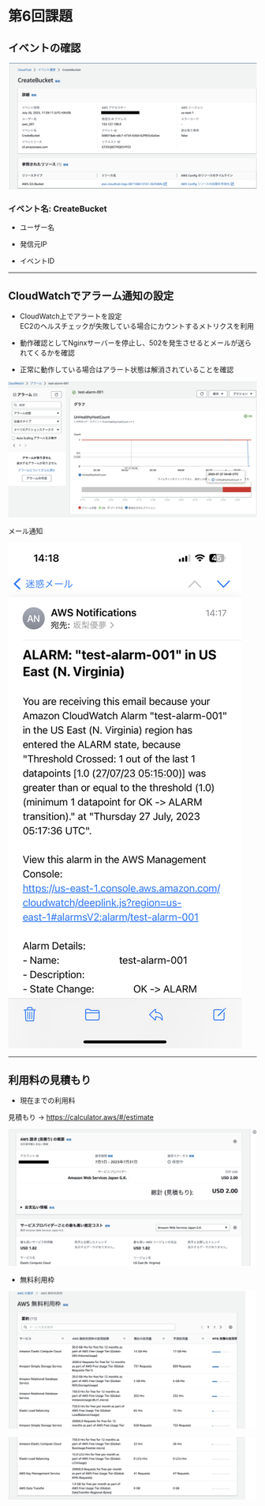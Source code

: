 # 第6回課題

## イベントの確認
  
![events](image06/events.png)    

### イベント名: CreateBucket

- ユーザー名  
  
- 発信元IP  
  
- イベントID  
  
***  
  
## CloudWatchでアラーム通知の設定

 - CloudWatch上でアラートを設定  
    EC2のヘルスチェックが失敗している場合にカウントするメトリクスを利用  
  
 - 動作確認としてNginxサーバーを停止し、502を発生させるとメールが送られてくるかを確認  
   
 - 正常に動作している場合はアラート状態は解消されていることを確認
  
![set-alart](image06/set-alart.png)  
  
メール通知  
  
![notification](image06/notification.jpeg)  
***
  
## 利用料の見積もり  
  
- 現在までの利用料  
  
見積もり
→ https://calculator.aws/#/estimate  
  

![costs](image06/billing.png)  
  
- 無料利用枠  
  
![free1](image06/free1.png)  
  
![free2](image06/free2.png)  
